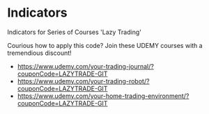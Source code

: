 # Indicators

Indicators for Series of Courses 'Lazy Trading'

Courious how to apply this code? Join these UDEMY courses with a tremendious discount!

* https://www.udemy.com/your-trading-journal/?couponCode=LAZYTRADE-GIT
* https://www.udemy.com/your-trading-robot/?couponCode=LAZYTRADE-GIT
* https://www.udemy.com/your-home-trading-environment/?couponCode=LAZYTRADE-GIT

